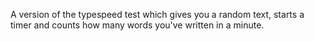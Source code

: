 A version of the typespeed test which gives you a random text, starts a timer and counts how many words you've written in a minute. 

